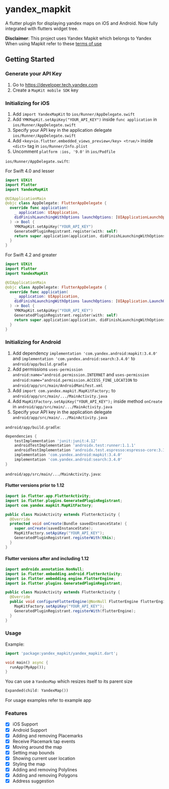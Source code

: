 # yandex_mapkit

A flutter plugin for displaying yandex maps on iOS and Android. Now fully integrated with flutters widget tree.

__Disclaimer__: This project uses Yandex Mapkit which belongs to Yandex  
When using Mapkit refer to these [terms of use](https://tech.yandex.com/maps/doc/mapkit/3.x/concepts/conditions-docpage/)

## Getting Started

### Generate your API Key

1. Go to https://developer.tech.yandex.com
2. Create a `MapKit mobile SDK` key

### Initializing for iOS

1. Add `import YandexMapKit` to `ios/Runner/AppDelegate.swift`
2. Add `YMKMapKit.setApiKey("YOUR_API_KEY")` inside `func application` in `ios/Runner/AppDelegate.swift`
3. Specify your API key in the application delegate `ios/Runner/AppDelegate.swift`
4. Add `<key>io.flutter.embedded_views_preview</key> <true/>` inside `<dict>` tag in `ios/Runner/Info.plist`
5. Uncomment `platform :ios, '9.0'` in `ios/Podfile`

`ios/Runner/AppDelegate.swift`:

For Swift 4.0 and lesser  

```swift
import UIKit
import Flutter
import YandexMapKit

@UIApplicationMain
@objc class AppDelegate: FlutterAppDelegate {
  override func application(
    _ application: UIApplication,
    didFinishLaunchingWithOptions launchOptions: [UIApplicationLaunchOptionsKey: Any]?
  ) -> Bool {
    YMKMapKit.setApiKey("YOUR_API_KEY")
    GeneratedPluginRegistrant.register(with: self)
    return super.application(application, didFinishLaunchingWithOptions: launchOptions)
  }
}
```

For Swift 4.2 and greater  

```swift
import UIKit
import Flutter
import YandexMapKit

@UIApplicationMain
@objc class AppDelegate: FlutterAppDelegate {
  override func application(
    _ application: UIApplication,
    didFinishLaunchingWithOptions launchOptions: [UIApplication.LaunchOptionsKey: Any]?
  ) -> Bool {
    YMKMapKit.setApiKey("YOUR_API_KEY")
    GeneratedPluginRegistrant.register(with: self)
    return super.application(application, didFinishLaunchingWithOptions: launchOptions)
  }
}
```

### Initializing for Android

1. Add dependency `implementation 'com.yandex.android:mapkit:3.4.0'` and `implementation 'com.yandex.android:search:3.4.0'` to `android/app/build.gradle`
2. Add permissions `uses-permission android:name="android.permission.INTERNET` and `uses-permission android:name="android.permission.ACCESS_FINE_LOCATION` to `android/app/src/main/AndroidManifest.xml`
3. Add `import com.yandex.mapkit.MapKitFactory;` to `android/app/src/main/.../MainActivity.java`
4. Add `MapKitFactory.setApiKey("YOUR_API_KEY");` inside method `onCreate` in `android/app/src/main/.../MainActivity.java`
5. Specify your API key in the application delegate `android/app/src/main/.../MainActivity.java`

`android/app/build.gradle`:

```groovy
dependencies {
    testImplementation 'junit:junit:4.12'
    androidTestImplementation 'androidx.test:runner:1.1.1'
    androidTestImplementation 'androidx.test.espresso:espresso-core:3.1.1'
    implementation 'com.yandex.android:mapkit:3.4.0'
    implementation 'com.yandex.android:search:3.4.0'
}
```

`android/app/src/main/.../MainActivity.java`:

#### Flutter versions prior to 1.12

```java
import io.flutter.app.FlutterActivity;
import io.flutter.plugins.GeneratedPluginRegistrant;
import com.yandex.mapkit.MapKitFactory;

public class MainActivity extends FlutterActivity {
  @Override
  protected void onCreate(Bundle savedInstanceState) {
    super.onCreate(savedInstanceState);
    MapKitFactory.setApiKey("YOUR_API_KEY");
    GeneratedPluginRegistrant.registerWith(this);
  }
}
```

#### Flutter versions after and including 1.12

```java
import androidx.annotation.NonNull;
import io.flutter.embedding.android.FlutterActivity;
import io.flutter.embedding.engine.FlutterEngine;
import io.flutter.plugins.GeneratedPluginRegistrant;

public class MainActivity extends FlutterActivity {
  @Override
  public void configureFlutterEngine(@NonNull FlutterEngine flutterEngine) {
    MapKitFactory.setApiKey("YOUR_API_KEY");
    GeneratedPluginRegistrant.registerWith(flutterEngine);
  }
}
```

### Usage

Example:

```dart
import 'package:yandex_mapkit/yandex_mapkit.dart';

void main() async {
  runApp(MyApp());
}
```

You can use a `YandexMap` which resizes itself to its parent size

```dart
Expanded(child: YandexMap())
```

For usage examples refer to example app

### Features

- [X] iOS Support
- [X] Android Support
- [X] Adding and removing Placemarks
- [X] Receive Placemark tap events
- [X] Moving around the map
- [X] Setting map bounds
- [X] Showing current user location
- [X] Styling the map
- [X] Adding and removing Polylines
- [X] Adding and removing Polygons
- [X] Address suggestion
